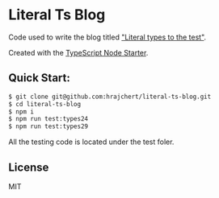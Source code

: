Literal Ts Blog
===============

Code used to write the blog titled ["Literal types to the test"](https://medium.com/@hernanrajchert/literal-types-to-the-test-fb989d2d0c4a).

Created with the [TypeScript Node Starter](https://github.com/acamica/typescript-node-starter).

Quick Start:
------------

```bash
$ git clone git@github.com:hrajchert/literal-ts-blog.git
$ cd literal-ts-blog
$ npm i
$ npm run test:types24
$ npm run test:types29
```

All the testing code is located under the test foler.

## License

MIT
